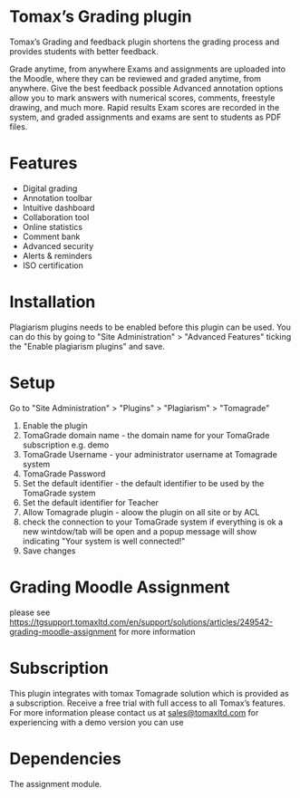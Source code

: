 # Tomax’s Grading plugin 
Tomax’s Grading and feedback plugin shortens the grading process and provides students with better feedback.

Grade anytime, from anywhere
Exams and assignments are uploaded into the Moodle, where they can be reviewed and graded anytime, from anywhere.
Give the best feedback possible
Advanced annotation options allow you to mark answers with numerical scores, comments, freestyle drawing, and much more.
Rapid results
Exam scores are recorded in the system, and graded assignments and exams are sent to students as PDF files.

# Features

* Digital grading
* Annotation toolbar
* Intuitive dashboard
* Collaboration tool
* Online statistics
* Comment bank
* Advanced security
* Alerts & reminders
* ISO certification

# Installation

Plagiarism plugins needs to be enabled before this plugin can be used.
You can do this by going to "Site Administration" > "Advanced Features" ticking the "Enable plagiarism plugins" and save.

# Setup
Go to "Site Administration" > "Plugins" > "Plagiarism" > "Tomagrade"
1. Enable the plugin 
2. TomaGrade domain name - the domain name for your TomaGrade subscription e.g. demo
3. TomaGrade Username - your administrator username at Tomagrade system
4. TomaGrade Password
5. Set the default identifier - the default identifier to be used by the TomaGrade system
6. Set the default identifier for Teacher 
7. Allow Tomagrade plugin - aloow the plugin on all site or by ACL 
8. check the connection to your TomaGrade system if everything is ok a new wintdow/tab will be open and a popup message  will show indicating "Your system is well connected!"
9. Save changes

# Grading Moodle Assignment 
please see https://tgsupport.tomaxltd.com/en/support/solutions/articles/249542-grading-moodle-assignment for more information

# Subscription
This plugin integrates with tomax Tomagrade solution which is provided as a subscription.
Receive a free trial with full access to all Tomax’s features.
For more information please contact us at sales@tomaxltd.com
for experiencing with a demo version you can use

# Dependencies
The assignment module.